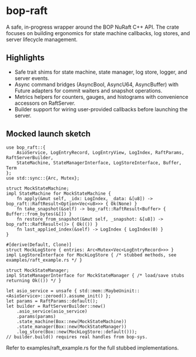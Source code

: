 # bop-raft

A safe, in-progress wrapper around the BOP NuRaft C++ API. The crate focuses on building ergonomics for state machine callbacks, log stores, and server lifecycle management.

## Highlights

- Safe trait shims for state machine, state manager, log store, logger, and server events.
- Async command bridges (AsyncBool, AsyncU64, AsyncBuffer) with Future adapters for commit waiters and snapshot operations.
- Metrics helpers for counters, gauges, and histograms with convenience accessors on RaftServer.
- Builder support for wiring user-provided callbacks before launching the server.

## Mocked launch sketch

```ignore
use bop_raft::{
    AsioService, LogEntryRecord, LogEntryView, LogIndex, RaftParams, RaftServerBuilder,
    StateMachine, StateManagerInterface, LogStoreInterface, Buffer, Term
};
use std::sync::{Arc, Mutex};

struct MockStateMachine;
impl StateMachine for MockStateMachine {
    fn apply(&mut self, _idx: LogIndex, _data: &[u8]) -> bop_raft::RaftResult<Option<Vec<u8>>> { Ok(None) }
    fn take_snapshot(&self) -> bop_raft::RaftResult<Buffer> { Buffer::from_bytes(&[]) }
    fn restore_from_snapshot(&mut self, _snapshot: &[u8]) -> bop_raft::RaftResult<()> { Ok(()) }
    fn last_applied_index(&self) -> LogIndex { LogIndex(0) }
}

#[derive(Default, Clone)]
struct MockLogStore { entries: Arc<Mutex<Vec<LogEntryRecord>>> }
impl LogStoreInterface for MockLogStore { /* stubbed methods, see examples/raft_example.rs */ }

struct MockStateManager;
impl StateManagerInterface for MockStateManager { /* load/save stubs returning Ok(()) */ }

let asio_service = unsafe { std::mem::MaybeUninit::<AsioService>::zeroed().assume_init() };
let params = RaftParams::default();
let builder = RaftServerBuilder::new()
    .asio_service(asio_service)
    .params(params)
    .state_machine(Box::new(MockStateMachine))
    .state_manager(Box::new(MockStateManager))
    .log_store(Box::new(MockLogStore::default()));
// builder.build() requires real handles from bop-sys.
```

Refer to examples/raft_example.rs for the full stubbed implementations.
